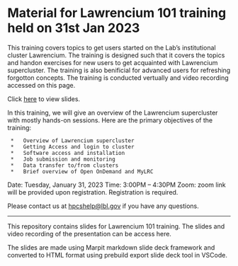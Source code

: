 # Material for Lawrencium 101 training held on 31st Jan 2023
This training covers topics to get users started on the Lab’s institutional cluster Lawrencium. The training is designed such that it covers the topics and handon exercises for new users to get acquainted with Lawrencium supercluster. The training is also benificial for advanced users for refreshing forgotton concepts. The training is conducted vertually and video recording accessed on this page.  

Click [here](https://htmlpreview.github.io/?https%3A%2F%2Fgithub.com%2Flbnl-science-it%2FLRC101_Training_Jan2023%2Fblob%2Fmaster%2Fslides.html=) to view slides.

In this training, we will give an overview of the Lawrencium supercluster with mostly hands-on sessions. Here are the primary objectives of the training:
     
     *   Overview of Lawrencium supercluster
     *   Getting Access and login to cluster 
     *   Software access and installation
     *   Job submission and monitoring
     *   Data transfer to/from clusters
     *   Brief overview of Open OnDemand and MyLRC
     
Date: Tuesday, January 31, 2023
Time: 3:00PM – 4:30PM
Zoom: zoom link will be provided upon registration.
Registration is required.

Please contact us at hpcshelp@lbl.gov if you have any questions.

----------------------------------------------------------------------------------------------
This repository contains slides for Lawrencium 101 training. The slides and video recording of the presentation can be access here.

The slides are made using Marpit markdown slide deck framework and converted to HTML format using prebuild export slide deck tool in VSCode.
